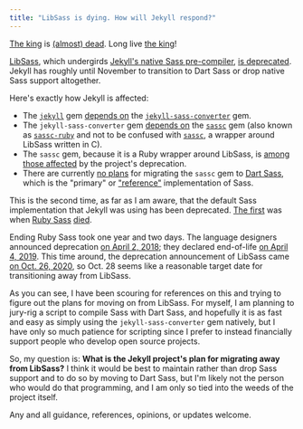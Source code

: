 ```yaml
---
title: "LibSass is dying. How will Jekyll respond?"
---
```


[The king](https://sass-lang.com/libsass) is [(almost) dead](https://sass-lang.com/blog/libsass-is-deprecated). Long live [the king](https://github.com/sass/dart-sass)!

[LibSass](https://sass-lang.com/libsass), which undergirds [Jekyll's native Sass pre-compiler](https://github.com/jekyll/jekyll-sass-converter), [is deprecated](https://sass-lang.com/blog/libsass-is-deprecated). Jekyll has roughly until November to transition to Dart Sass or drop native Sass support altogether.

Here's exactly how Jekyll is affected:

- The [`jekyll`](https://github.com/jekyll/jekyll) gem [depends on](https://github.com/jekyll/jekyll/blob/c9c9dc7dac74bce963101dd5c8670226dae01d85/jekyll.gemspec#L39) the [`jekyll-sass-converter`](https://github.com/jekyll/jekyll-sass-converter) gem.
- The `jekyll-sass-converter` gem [depends on](https://github.com/jekyll/jekyll-sass-converter/blob/d2b4d3e797c4fa549fc68aba0cb2c21c64c13db4/jekyll-sass-converter.gemspec#L19) the [`sassc`](https://rubygems.org/gems/sassc/versions/1.1.0) gem (also known as [`sassc-ruby`](https://github.com/sass/sassc-ruby) and not to be confused with [`sassc`](https://github.com/sass/sassc), a wrapper around LibSass written in C).
- The `sassc` gem, because it is a Ruby wrapper around LibSass, is [among those affected](https://sass-lang.com/blog/libsass-is-deprecated#how-do-i-migrate) by the project's deprecation.
- There are currently [no plans](https://github.com/sass/sassc-ruby/issues/220) for migrating the `sassc` gem to [Dart Sass](https://sass-lang.com/dart-sass), which is the "primary" or ["reference"](https://github.com/sass/dart-sass) implementation of Sass.

This is the second time, as far as I am aware, that the default Sass implementation that Jekyll was using has been deprecated. [The first](https://github.com/jekyll/jekyll-sass-converter/issues/74) was when [Ruby Sass](https://sass-lang.com/ruby-sass) [died](https://sass-lang.com/blog/ruby-sass-is-unsupported).

Ending Ruby Sass took one year and two days. The language designers announced deprecation [on April 2, 2018](https://sass-lang.com/blog/ruby-sass-is-deprecated); they declared end-of-life [on April 4, 2019](https://sass-lang.com/blog/ruby-sass-is-unsupported). This time around, the deprecation announcement of LibSass came [on Oct. 26, 2020](https://sass-lang.com/blog/libsass-is-deprecated), so Oct. 28 seems like a reasonable target date for transitioning away from LibSass.

As you can see, I have been scouring for references on this and trying to figure out the plans for moving on from LibSass. For myself, I am planning to jury-rig a script to compile Sass with Dart Sass, and hopefully it is as fast and easy as simply using the `jekyll-sass-converter` gem natively, but I have only so much patience for scripting since I prefer to instead financially support people who develop open source projects.

So, my question is: **What is the Jekyll project's plan for migrating away from LibSass?** I think it would be best to maintain rather than drop Sass support and to do so by moving to Dart Sass, but I'm likely not the person who would do that programming, and I am only so tied into the weeds of the project itself.

Any and all guidance, references, opinions, or updates welcome.
